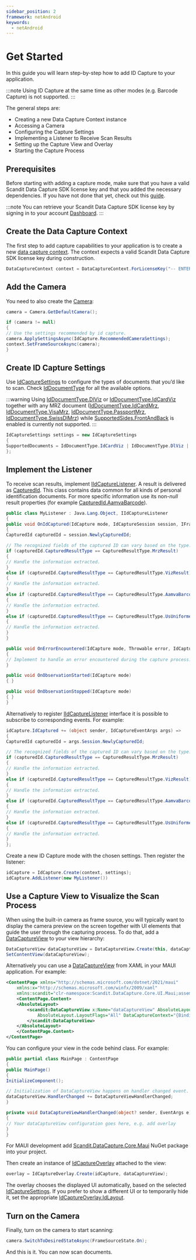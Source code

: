 ```yaml
---
sidebar_position: 2
framework: netAndroid
keywords:
  - netAndroid
---
```


# Get Started

In this guide you will learn step-by-step how to add ID Capture to your application.

:::note
Using ID Capture at the same time as other modes (e.g. Barcode Capture) is not supported.
:::

The general steps are:

- Creating a new Data Capture Context instance
- Accessing a Camera
- Configuring the Capture Settings
- Implementing a Listener to Receive Scan Results
- Setting up the Capture View and Overlay
- Starting the Capture Process

## Prerequisites

Before starting with adding a capture mode, make sure that you have a valid Scandit Data Capture SDK license key and that you added the necessary dependencies. If you have not done that yet, check out this [guide](../add-sdk.md).

:::note
You can retrieve your Scandit Data Capture SDK license key by signing in to your account [Dashboard](https://ssl.scandit.com/dashboard/sign-in).
:::

## Create the Data Capture Context

The first step to add capture capabilities to your application is to create a new [data capture context](https://docs.scandit.com/data-capture-sdk/dotnet.android/core/api/data-capture-context.html#class-scandit.datacapture.core.DataCaptureContext). The context expects a valid Scandit Data Capture SDK license key during construction.

```csharp
DataCaptureContext context = DataCaptureContext.ForLicenseKey("-- ENTER YOUR SCANDIT LICENSE KEY HERE --");
```

## Add the Camera

You need to also create the [Camera](https://docs.scandit.com/data-capture-sdk/dotnet.android/core/api/camera.html#class-scandit.datacapture.core.Camera):

```csharp
camera = Camera.GetDefaultCamera();

if (camera != null)
{
// Use the settings recommended by id capture.
camera.ApplySettingsAsync(IdCapture.RecommendedCameraSettings);
context.SetFrameSourceAsync(camera);
}
```

## Create ID Capture Settings

Use [IdCaptureSettings](https://docs.scandit.com/data-capture-sdk/dotnet.android/id-capture/api/id-capture-settings.html#class-scandit.datacapture.id.IdCaptureSettings) to configure the types of documents that you’d like to scan. Check [IdDocumentType](https://docs.scandit.com/data-capture-sdk/dotnet.android/id-capture/api/id-document-type.html#enum-scandit.datacapture.id.IdDocumentType) for all the available options.

:::warning
Using [IdDocumentType.DlViz](https://docs.scandit.com/data-capture-sdk/dotnet.android/id-capture/api/id-document-type.html#value-scandit.datacapture.id.IdDocumentType.DlViz) or [IdDocumentType.IdCardViz](https://docs.scandit.com/data-capture-sdk/dotnet.android/id-capture/api/id-document-type.html#value-scandit.datacapture.id.IdDocumentType.IdCardViz) together with any MRZ document ([IdDocumentType.IdCardMrz](https://docs.scandit.com/data-capture-sdk/dotnet.android/id-capture/api/id-document-type.html#value-scandit.datacapture.id.IdDocumentType.IdCardMrz), [IdDocumentType.VisaMrz](https://docs.scandit.com/data-capture-sdk/dotnet.android/id-capture/api/id-document-type.html#value-scandit.datacapture.id.IdDocumentType.VisaMrz), [IdDocumentType.PassportMrz](https://docs.scandit.com/data-capture-sdk/dotnet.android/id-capture/api/id-document-type.html#value-scandit.datacapture.id.IdDocumentType.PassportMrz), [IdDocumentType.SwissDlMrz](https://docs.scandit.com/data-capture-sdk/dotnet.android/id-capture/api/id-document-type.html#value-scandit.datacapture.id.IdDocumentType.SwissDlMrz)) while [SupportedSides.FrontAndBack](https://docs.scandit.com/data-capture-sdk/dotnet.android/id-capture/api/id-supported-document-sides.html#value-scandit.datacapture.id.SupportedSides.FrontAndBack) is enabled is currently not supported.
:::

```csharp
IdCaptureSettings settings = new IdCaptureSettings
{
SupportedDocuments = IdDocumentType.IdCardViz | IdDocumentType.DlViz | IdDocumentType.AamvaBarcode
};
```

## Implement the Listener

To receive scan results, implement [IIdCaptureListener](https://docs.scandit.com/data-capture-sdk/dotnet.android/id-capture/api/id-capture-listener.html#interface-scandit.datacapture.id.IIdCaptureListener). A result is delivered as [CapturedId](https://docs.scandit.com/data-capture-sdk/dotnet.android/id-capture/api/captured-id.html#class-scandit.datacapture.id.CapturedId). This class contains data common for all kinds of personal identification documents. For more specific information use its non-_null_ result properties (for example [CapturedId.AamvaBarcode](https://docs.scandit.com/data-capture-sdk/dotnet.android/id-capture/api/captured-id.html#property-scandit.datacapture.id.CapturedId.AamvaBarcode)).

```csharp
public class MyListener : Java.Lang.Object, IIdCaptureListener
{
public void OnIdCaptured(IdCapture mode, IdCaptureSession session, IFrameData data)
{
CapturedId capturedId = session.NewlyCapturedId;

// The recognized fields of the captured ID can vary based on the type.
if (capturedId.CapturedResultType == CapturedResultType.MrzResult)
{
// Handle the information extracted.
}
else if (capturedId.CapturedResultType == CapturedResultType.VizResult)
{
// Handle the information extracted.
}
else if (capturedId.CapturedResultType == CapturedResultType.AamvaBarcodeResult)
{
// Handle the information extracted.
}
else if (capturedId.CapturedResultType == CapturedResultType.UsUniformedServicesBarcodeResult)
{
// Handle the information extracted.
}
}

public void OnErrorEncountered(IdCapture mode, Throwable error, IdCaptureSession session, IFrameData data)
{
// Implement to handle an error encountered during the capture process.
}

public void OnObservationStarted(IdCapture mode)
{ }

public void OnObservationStopped(IdCapture mode)
{ }
}
```

Alternatively to register [IIdCaptureListener](https://docs.scandit.com/data-capture-sdk/dotnet.android/id-capture/api/id-capture-listener.html#interface-scandit.datacapture.id.IIdCaptureListener) interface it is possible to subscribe to corresponding events. For example:

```csharp
idCapture.IdCaptured += (object sender, IdCaptureEventArgs args) =>
{
CapturedId capturedId = args.Session.NewlyCapturedId;

// The recognized fields of the captured ID can vary based on the type.
if (capturedId.CapturedResultType == CapturedResultType.MrzResult)
{
// Handle the information extracted.
}
else if (capturedId.CapturedResultType == CapturedResultType.VizResult)
{
// Handle the information extracted.
}
else if (capturedId.CapturedResultType == CapturedResultType.AamvaBarcodeResult)
{
// Handle the information extracted.
}
else if (capturedId.CapturedResultType == CapturedResultType.UsUniformedServicesBarcodeResult)
{
// Handle the information extracted.
}
};
```

Create a new ID Capture mode with the chosen settings. Then register the listener:

```csharp
idCapture = IdCapture.Create(context, settings);
idCapture.AddListener(new MyListener())
```

## Use a Capture View to Visualize the Scan Process

When using the built-in camera as frame source, you will typically want to display the camera preview on the screen together with UI elements that guide the user through the capturing process. To do that, add a [DataCaptureView](https://docs.scandit.com/data-capture-sdk/dotnet.android/core/api/ui/data-capture-view.html#class-scandit.datacapture.core.ui.DataCaptureView) to your view hierarchy:

```csharp
DataCaptureView dataCaptureView = DataCaptureView.Create(this, dataCaptureContext);
SetContentView(dataCaptureView);
```

Alternatively you can use a [DataCaptureView](https://docs.scandit.com/data-capture-sdk/dotnet.android/core/api/ui/data-capture-view.html#class-scandit.datacapture.core.ui.DataCaptureView) from XAML in your MAUI application. For example:

```xml
<ContentPage xmlns="http://schemas.microsoft.com/dotnet/2021/maui"
    xmlns:x="http://schemas.microsoft.com/winfx/2009/xaml"
    xmlns:scandit="clr-namespace:Scandit.DataCapture.Core.UI.Maui;assembly=ScanditCaptureCoreMaui">
	<ContentPage.Content>
    <AbsoluteLayout>
        <scandit:DataCaptureView x:Name="dataCaptureView" AbsoluteLayout.LayoutBounds="0,0,1,1"
            AbsoluteLayout.LayoutFlags="All" DataCaptureContext="{Binding DataCaptureContext}">
        </scandit:DataCaptureView>
    </AbsoluteLayout>
    </ContentPage.Content>
</ContentPage>
```

You can configure your view in the code behind class. For example:

```csharp
public partial class MainPage : ContentPage
{
public MainPage()
{
InitializeComponent();

// Initialization of DataCaptureView happens on handler changed event.
dataCaptureView.HandlerChanged += DataCaptureViewHandlerChanged;
}

private void DataCaptureViewHandlerChanged(object? sender, EventArgs e)
{
// Your dataCaptureView configuration goes here, e.g. add overlay
}
}
```

For MAUI development add [Scandit.DataCapture.Core.Maui](https://www.nuget.org/packages/Scandit.DataCapture.Core.Maui) NuGet package into your project.

Then create an instance of [IdCaptureOverlay](https://docs.scandit.com/data-capture-sdk/dotnet.android/id-capture/api/ui/id-capture-overlay.html#class-scandit.datacapture.id.ui.IdCaptureOverlay) attached to the view:

```csharp
overlay = IdCaptureOverlay.Create(idCapture, dataCaptureView);
```

The overlay chooses the displayed UI automatically, based on the selected [IdCaptureSettings](https://docs.scandit.com/data-capture-sdk/dotnet.android/id-capture/api/id-capture-settings.html#class-scandit.datacapture.id.IdCaptureSettings). If you prefer to show a different UI or to temporarily hide it, set the appropriate [IdCaptureOverlay.IdLayout](https://docs.scandit.com/data-capture-sdk/dotnet.android/id-capture/api/ui/id-capture-overlay.html#property-scandit.datacapture.id.ui.IdCaptureOverlay.IdLayout).

## Turn on the Camera

Finally, turn on the camera to start scanning:

```csharp
camera.SwitchToDesiredStateAsync(FrameSourceState.On);
```

And this is it. You can now scan documents.
